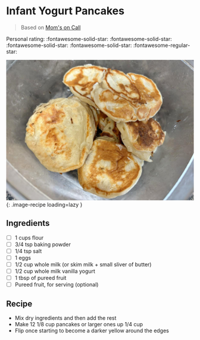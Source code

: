 # Infant Yogurt Pancakes

> Based on [Mom's on Call](https://momsoncall.com)

<!-- {cts} rating=4; (User can specify rating on scale of 1-5) -->

Personal rating: :fontawesome-solid-star: :fontawesome-solid-star: :fontawesome-solid-star: :fontawesome-solid-star: :fontawesome-regular-star:

<!-- {cte} -->

<!-- {cts} name_image=infant_pancakes.jpeg; (User can specify image name) -->

![infant_pancakes.jpeg](./infant_pancakes.jpeg){: .image-recipe loading=lazy }

<!-- {cte} -->

## Ingredients

- [ ] 1 cups flour
- [ ] 3/4 tsp baking powder
- [ ] 1/4 tsp salt
- [ ] 1 eggs
- [ ] 1/2 cup whole milk (or skim milk + small sliver of butter)
- [ ] 1/2 cup whole milk vanilla yogurt
- [ ] 1 tbsp of pureed fruit
- [ ] Pureed fruit, for serving (optional)

## Recipe

- Mix dry ingredients and then add the rest
- Make 12 1/8 cup pancakes or larger ones up 1/4 cup
- Flip once starting to become a darker yellow around the edges
